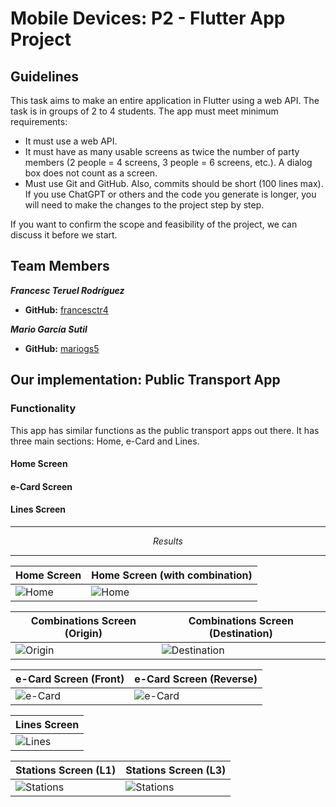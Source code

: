 # Mobile Devices: P2 - Flutter App Project
## Guidelines

This task aims to make an entire application in Flutter using a web API. The task is in groups of 2 to 4 students.
The app must meet minimum requirements:

- It must use a web API.
- It must have as many usable screens as twice the number of party members (2 people = 4 screens, 3 people = 6 screens, etc.). A dialog box does not count as a screen.
- Must use Git and GitHub. Also, commits should be short (100 lines max). If you use ChatGPT or others and the code you generate is longer, you will need to make the changes to the project step by step.
  
If you want to confirm the scope and feasibility of the project, we can discuss it before we start.

## Team Members

_**Francesc Teruel Rodríguez**_
* **GitHub:** [francesctr4](https://github.com/francesctr4)

_**Mario García Sutil**_
* **GitHub:** [mariogs5](https://github.com/mariogs5)

## Our implementation: Public Transport App

### Functionality

This app has similar functions as the public transport apps out there. It has three main sections: Home, e-Card and Lines.

#### Home Screen

#### e-Card Screen

#### Lines Screen

---

<p align="center">
    <em>Results</em>
</p>

---

| Home Screen | Home Screen (with combination) |
|----------|----------|
| ![Home](https://github.com/francesctr4/FlutterAppProject/assets/99948892/d8594af2-67f2-4fc2-bf1d-f1b5e427039c) | ![Home](https://github.com/francesctr4/FlutterAppProject/assets/99948892/e3e02c67-212c-483d-b2cd-d402c0a59090) |

| Combinations Screen (Origin) | Combinations Screen (Destination) |
|----------|----------|
| ![Origin](https://github.com/francesctr4/FlutterAppProject/assets/99948892/5a619927-1cc6-44c4-a306-cfc92a05ad3f) | ![Destination](https://github.com/francesctr4/FlutterAppProject/assets/99948892/bcf49c3e-9e62-4ae0-93e5-e3d96e8c82f2) |

| e-Card Screen (Front) | e-Card Screen (Reverse) |
|----------|----------|
| ![e-Card](https://github.com/francesctr4/FlutterAppProject/assets/99948892/7caf8fcd-9f0c-4472-93c1-b24f26c340f0) | ![e-Card](https://github.com/francesctr4/FlutterAppProject/assets/99948892/536048f6-bec7-4ee9-8572-3569740bdcf4) |

| Lines Screen |
|----------|
| ![Lines](https://github.com/francesctr4/FlutterAppProject/assets/99948892/09b1df71-7c38-4a13-b90d-373d09a4e5b6) |

| Stations Screen (L1) | Stations Screen (L3) |
|----------|----------|
| ![Stations](https://github.com/francesctr4/FlutterAppProject/assets/99948892/f0ef1211-656f-4f03-a55a-9c84666ae80e) | ![Stations](https://github.com/francesctr4/FlutterAppProject/assets/99948892/6e0f73bc-9598-4099-af73-6ea399e2bb80) |
